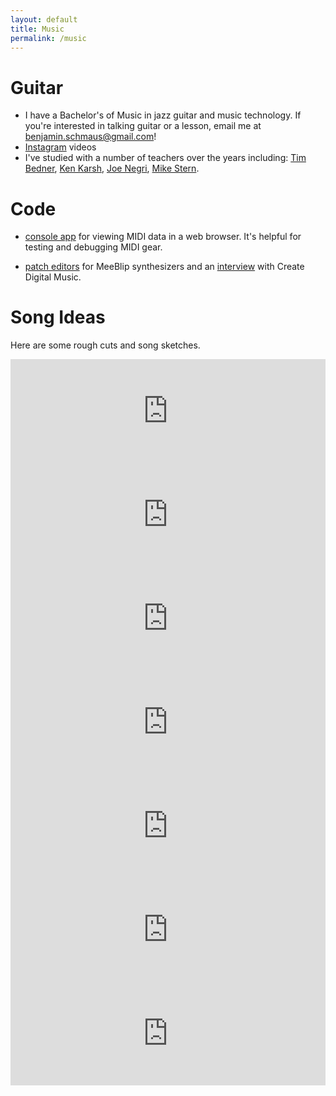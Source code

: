 ```yaml
---
layout: default
title: Music
permalink: /music
---
```


# Guitar

* I have a Bachelor's of Music in jazz guitar and music technology.  If you're interested in talking guitar or a lesson, email me at benjamin.schmaus@gmail.com!
* [Instagram](https://www.instagram.com/schmaus6/) videos
* I've studied with a number of teachers over the years including: [Tim Bedner](https://timbedner.com/), [Ken Karsh](http://kenkarshguitar.com/about/), [Joe Negri](https://en.wikipedia.org/wiki/Joe_Negri), [Mike Stern](https://en.wikipedia.org/wiki/Mike_Stern). 

# Code 

* [console app](/web-midi-console) for viewing MIDI data in a web browser. It's helpful for testing and debugging MIDI gear.

* [patch editors](https://editor.meeblip.com) for MeeBlip synthesizers and an [interview](https://cdm.link/2017/03/web-browser-now-makes-meeblip-synth-powerful-free/) with Create Digital Music.

# Song Ideas

<p>Here are some rough cuts and song sketches.</p>

<div>
<div><iframe src="https://w.soundcloud.com/player/?url=https%3A//api.soundcloud.com/tracks/218161383&amp;color=ff5500&amp;auto_play=false&amp;hide_related=false&amp;show_comments=true&amp;show_user=true&amp;show_reposts=false" width="100%" height="166" frameborder="no" scrolling="no"></iframe></div>
<div><iframe src="https://w.soundcloud.com/player/?url=https%3A//api.soundcloud.com/tracks/190880243&amp;color=ff5500&amp;auto_play=false&amp;hide_related=false&amp;show_comments=true&amp;show_user=true&amp;show_reposts=false" width="100%" height="166" frameborder="no" scrolling="no"></iframe></div>
<div><iframe src="https://w.soundcloud.com/player/?url=https%3A//api.soundcloud.com/tracks/180049166&amp;color=ff5500&amp;auto_play=false&amp;hide_related=false&amp;show_comments=true&amp;show_user=true&amp;show_reposts=false" width="100%" height="166" frameborder="no" scrolling="no"></iframe></div>
<div><iframe src="https://w.soundcloud.com/player/?url=https%3A//api.soundcloud.com/tracks/174353836&amp;color=ff5500&amp;auto_play=false&amp;hide_related=false&amp;show_comments=true&amp;show_user=true&amp;show_reposts=false" width="100%" height="166" frameborder="no" scrolling="no"></iframe></div>
<div><iframe src="https://w.soundcloud.com/player/?url=https%3A//api.soundcloud.com/tracks/166446588&amp;color=ff5500&amp;auto_play=false&amp;hide_related=false&amp;show_comments=true&amp;show_user=true&amp;show_reposts=false" width="100%" height="166" frameborder="no" scrolling="no"></iframe></div>
<div><iframe src="https://w.soundcloud.com/player/?url=https%3A//api.soundcloud.com/tracks/255336634&amp;color=ff5500&amp;auto_play=false&amp;hide_related=false&amp;show_comments=true&amp;show_user=true&amp;show_reposts=false" width="100%" height="166" frameborder="no" scrolling="no"></iframe></div>
<div><iframe src="https://w.soundcloud.com/player/?url=https%3A//api.soundcloud.com/tracks/172903047&amp;color=ff5500&amp;auto_play=false&amp;hide_related=false&amp;show_comments=true&amp;show_user=true&amp;show_reposts=false" width="100%" height="166" frameborder="no" scrolling="no"></iframe></div>
</div>
